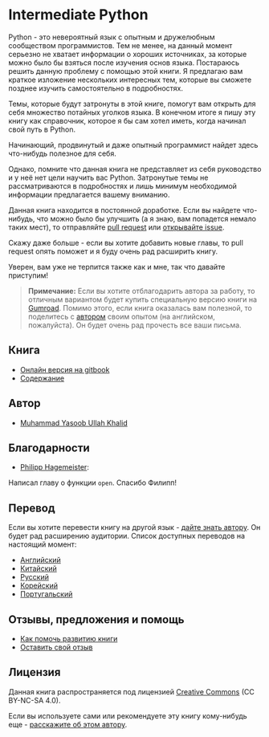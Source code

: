 # Intermediate Python

Python - это невероятный язык с опытным и дружелюбным сообществом
программистов. Тем не менее, на данный момент серьезно не хватает информации
о хороших источниках, за которые можно было бы взяться после изучения основ
языка. Постараюсь решить данную проблему с помощью этой книги. Я предлагаю вам
краткое изложение нескольких интересных тем, которые вы сможете позднее изучить
самостоятельно в подробностях.

Темы, которые будут затронуты в этой книге, помогут вам открыть для себя
множество потайных уголков языка. В конечном итоге я пишу эту книгу как
справочник, которое я бы сам хотел иметь, когда начинал свой путь в Python.

Начинающий, продвинутый и даже опытный программист найдет здесь что-нибудь
полезное для себя.

Однако, помните что данная книга не представляет из себя руководство и у неё
нет цели научить вас Python. Затронутые темы не рассматриваются в подробностях
и лишь минимум необходимой информации предлагается вашему вниманию.

Данная книга находится в постоянной доработке. Если вы найдете
что-нибудь, что можно было бы улучшить (а я знаю, вам попадется немало таких
мест), то отправляйте [pull request][1] или [открывайте issue][2].

Скажу даже больше - если вы хотите добавить новые главы, то pull request опять
поможет и я буду очень рад расширить книгу.

Уверен, вам уже не терпится также как и мне, так что давайте приступим!

> **Примечание:** Если вы хотите отблагодарить автора за работу, то
отличным вариантом будет купить специальную версию книги на
[Gumroad](https://gum.co/intermediate_python). Помимо этого, если книга
оказалась вам полезной, то поделитесь с [автором](mailto:yasoob.khld@gmail.com)
своим опытом (на английском, пожалуйста). Он будет очень рад прочесть все
ваши письма.

## Книга

 - [Онлайн версия на gitbook][3]
 - [Содержание](SUMMARY.md)

## Автор

- [Muhammad Yasoob Ullah Khalid](https://github.com/yasoob)

## Благодарности

- [Philipp Hagemeister](https://github.com/phihag):

Написал главу о функции `open`. Спасибо Филипп!

## Перевод

Если вы хотите перевести книгу на другой язык - [дайте знать автору][4]. Он
будет рад расширению аудитории. Список доступных переводов на настоящий момент:

- [Английский](https://github.com/yasoob/intermediatePython)
- [Китайский](https://github.com/eastlakeside/interpy-zh)
- [Русский](https://github.com/lancelote/interpy-ru)
- [Корейский](https://github.com/DDanggle/interpy-kr)
- [Португальский](https://github.com/joanasouza/intermediatePython)

## Отзывы, предложения и помощь

 - [Как помочь развитию книги](CONTRIBUTING.md)
 - [Оставить свой отзыв](https://github.com/lancelote/interpy-ru/issues/new)

## Лицензия

Данная книга распространяется под лицензией [Creative Commons][5]
(CC BY-NC-SA 4.0).

Если вы используете сами или рекомендуете эту книгу кому-нибудь еще -
[расскажите об этом автору](mailto:yasoob.khld@gmail.com).

 [1]: https://github.com/lancelote/interpy-ru/pull/new/master
 [2]: https://github.com/lancelote/interpy-ru/issues/new
 [3]: https://pavel-karateev.gitbook.io/intermediate-python/
 [4]: mailto:yasoob.khld@gmail.com
 [5]: http://creativecommons.org/licenses/by-nc-sa/4.0/
